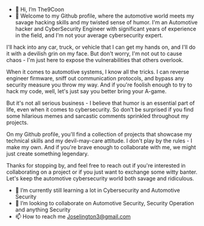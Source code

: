- 👋 Hi, I’m The9Coon
- 👀 Welcome to my Github profile, where the automotive world meets my savage hacking skills and my twisted sense of humor. I'm an Automotive hacker and CyberSecurity Engineer with significant years of experience in the field, and I'm not your average cybersecurity expert.

I'll hack into any car, truck, or vehicle that I can get my hands on, and I'll do it with a devilish grin on my face. But don't worry, I'm not out to cause chaos - I'm just here to expose the vulnerabilities that others overlook.

When it comes to automotive systems, I know all the tricks. I can reverse engineer firmware, sniff out communication protocols, and bypass any security measure you throw my way. And if you're foolish enough to try to hack my code, well, let's just say you better bring your A-game.

But it's not all serious business - I believe that humor is an essential part of life, even when it comes to cybersecurity. So don't be surprised if you find some hilarious memes and sarcastic comments sprinkled throughout my projects.

On my Github profile, you'll find a collection of projects that showcase my technical skills and my devil-may-care attitude. I don't play by the rules - I make my own. And if you're brave enough to collaborate with me, we might just create something legendary.

Thanks for stopping by, and feel free to reach out if you're interested in collaborating on a project or if you just want to exchange some witty banter. Let's keep the automotive cybersecurity world both savage and ridiculous.




- 🌱 I’m currently still learning a lot in Cybersecurity and Automotive Security
- 💞️ I’m looking to collaborate on Automotive Security, Security Operation and anything Security 
- 📫 How to reach me Joselington3@gmail.com

<!---
brosjsy/brosjsy is a ✨ special ✨ repository because its `README.md` (this file) appears on your GitHub profile.
You can click the Preview link to take a look at your changes.
--->
